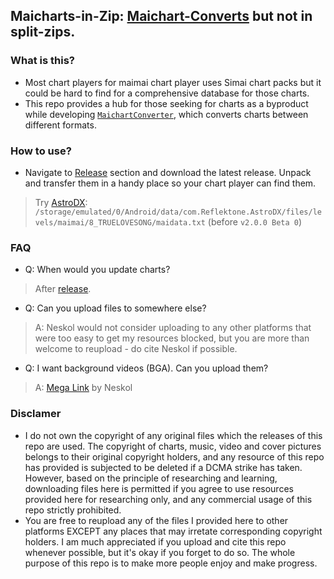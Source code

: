 ## Maicharts-in-Zip: [Maichart-Converts](https://github.com/Neskol/Maichart-Converts) but not in split-zips.

### What is this?
- Most chart players for maimai chart player uses Simai chart packs but it could be hard to find for a comprehensive database for those charts.
- This repo provides a hub for those seeking for charts as a byproduct while developing [`MaichartConverter`](https://github.com/Neskol/MaichartConverter), which converts charts between different formats.

### How to use?
- Navigate to [Release](https://github.com/I21b/Maicharts-in-Zip/releases) section and download the latest release. Unpack and transfer them in a handy place so your chart player can find them.
> Try [AstroDX](https://github.com/2394425147/astrodx):
> `/storage/emulated/0/Android/data/com.Reflektone.AstroDX/files/levels/maimai/8_TRUELOVESONG/maidata.txt`
> (before `v2.0.0 Beta 0`)

### FAQ
- Q: When would you update charts?
> After [release](https://github.com/Neskol/Maichart-Converts/releases).

- Q: Can you upload files to somewhere else?
> A: Neskol would not consider uploading to any other platforms that were too easy to get my resources blocked, but you are more than welcome to reupload - do cite Neskol if possible.

- Q: I want background videos (BGA). Can you upload them?
> A: [Mega Link](https://mega.nz/folder/cXxSDCqZ#wQ-VPHywFRX0M-YEUhKZfQ) by Neskol

### Disclamer
- I do not own the copyright of any original files which the releases of this repo are used. The copyright of charts, music, video and cover pictures belongs to their original copyright holders, and any resource of this repo has provided is subjected to be deleted if a DCMA strike has taken. However, based on the principle of researching and learning, downloading files here is permitted if you agree to use resources provided here for researching only, and any commercial usage of this repo strictly prohibited.
- You are free to reupload any of the files I provided here to other platforms EXCEPT any places that may irretate corresponding copyright holders. I am much appreciated if you upload and cite this repo whenever possible, but it's okay if you forget to do so. The whole purpose of this repo is to make more people enjoy and make progress.
